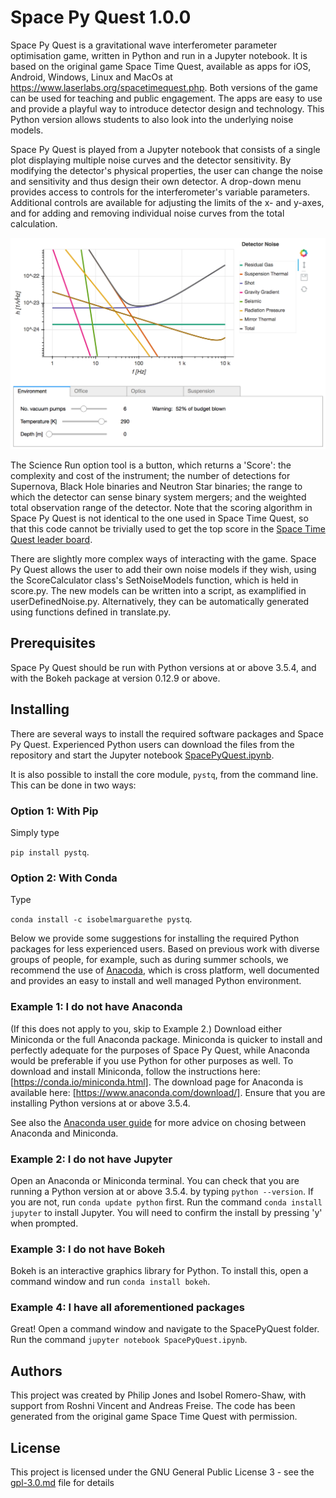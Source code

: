 # Space Py Quest 1.0.0

Space Py Quest is a gravitational wave interferometer parameter optimisation game, written in Python and run in a Jupyter notebook. 
It is based on the original game Space Time Quest, available as apps for iOS, Android, Windows, Linux and MacOs
at <a href="https://www.laserlabs.org/spacetimequest.php">https://www.laserlabs.org/spacetimequest.php</a>. Both versions of the game can be used for teaching and public engagement. The apps are easy to use and provide a playful way to introduce detector design and technology. This Python version allows students to also look into the underlying noise models.

Space Py Quest is played from a Jupyter notebook that consists of a single plot displaying multiple noise curves and the detector sensitivity. By modifying the detector's physical properties, the user can change the noise and sensitivity and thus design their own detector. A drop-down menu provides access to controls for the interferometer's variable parameters. Additional controls are available for adjusting the limits of the x- and y-axes, and for adding and removing individual noise curves from the total calculation.

![](SpacePyQuest.png)

The Science Run option tool is a button, which returns a 'Score': the complexity and cost of the instrument; the number of detections for  Supernova, Black Hole binaries and Neutron Star binaries; the range to which the detector can sense binary system mergers; and the weighted total observation range of the detector. Note that the scoring algorithm in Space Py Quest is not identical to the one used in Space Time Quest, so that this code cannot be trivially used to get the top score in the [Space Time Quest leader board](https://www.laserlabs.org/stq_highscore/index.php?v=1.5).

There are slightly more complex ways of interacting with the game. Space Py Quest allows the user to add their own noise models if they wish, using the ScoreCalculator class's SetNoiseModels function, which is held in score.py. The new models can be written into a script, as examplified in userDefinedNoise.py. Alternatively, they can be automatically generated using functions defined in translate.py.

## Prerequisites
Space Py Quest should be run with Python versions at or above 3.5.4, and with the Bokeh package at version 0.12.9 or above. 

## Installing 
There are several ways to install the required software packages and Space Py Quest. Experienced Python users can download the files from the repository and start the Jupyter notebook [SpacePyQuest.ipynb](SpacePyQuest.ipynb).

It is also possible to install the core module, `pystq`, from the command line. This can be done in two ways:

### Option 1: With Pip
Simply type

`pip install pystq`.

### Option 2: With Conda
Type

`conda install -c isobelmarguarethe pystq`.

Below we provide some suggestions for installing the required Python packages for less experienced users. Based on previous work with diverse groups of people, for example, such as during summer schools, we recommend the use of [Anacoda](https://www.anaconda.com/), which is cross platform, well documented and provides an easy to install and well managed Python environment.

### Example 1: I do not have Anaconda
(If this does not apply to you, skip to Example 2.) Download either Miniconda or the full Anaconda package. Miniconda is quicker to install and perfectly adequate for the purposes of Space Py Quest, while Anaconda would be preferable if you use Python for other purposes as well. To download and install Miniconda, follow the instructions here: [https://conda.io/miniconda.html].
The download page for Anaconda is available here: [https://www.anaconda.com/download/]. Ensure that you are installing Python versions at or above 3.5.4.

See also the [Anaconda user guide](https://conda.io/docs/user-guide/install/download.html) for more advice on chosing between Anaconda and Miniconda.

### Example 2: I do not have Jupyter
Open an Anaconda or Miniconda terminal. You can check that you are running a Python version at or above 3.5.4. by typing ```python --version```. If you are not, run ```conda update python``` first.
Run the command ```conda install jupyter``` to install Jupyter. You will need to confirm the install by pressing 'y' when prompted.

### Example 3: I do not have Bokeh
Bokeh is an interactive graphics library for Python. To install this, open a command window and run ```conda install bokeh```.

### Example 4: I have all aforementioned packages
Great! Open a command window and navigate to the SpacePyQuest folder. Run the command ```jupyter notebook SpacePyQuest.ipynb```.

## Authors
This project was created by Philip Jones and Isobel Romero-Shaw, with support from Roshni Vincent and Andreas Freise. The code has been generated from the original game Space Time Quest with permission.

## License
This project is licensed under the GNU General Public License 3 - see the [gpl-3.0.md](gpl-3.0.md) file for details


